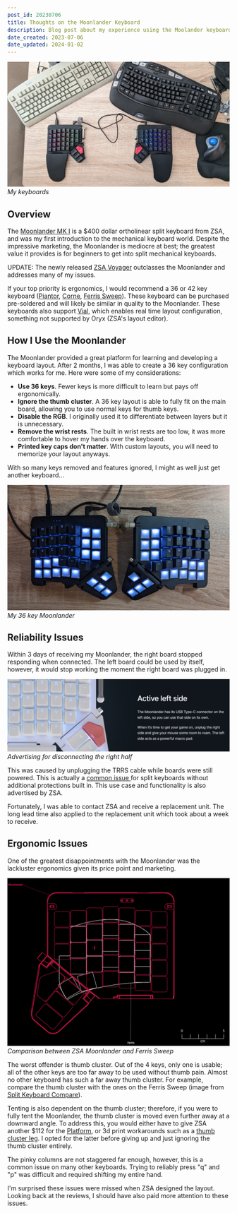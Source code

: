 ```yaml
---
post_id: 20230706
title: Thoughts on the Moonlander Keyboard
description: Blog post about my experience using the Moolander keyboard. Reliability and  ergonomics issues.
date_created: 2023-07-06
date_updated: 2024-01-02
---
```

![my keyboards](/static/content/images/blog/20230706/20230706_moonlander_and_keyboards.png)
*My keyboards*
## Overview

The [Moonlander MK I](https://www.zsa.io/moonlander/) is a $400 dollar ortholinear split keyboard from ZSA, and was my first introduction to the mechanical keyboard world. Despite the impressive marketing, the Moonlander is mediocre at best; the greatest value it provides is for beginners to get into split mechanical keyboards.

UPDATE: The newly released [ZSA Voyager](https://www.zsa.io/voyager) outclasses the Moonlander and addresses many of my issues.

If your top priority is ergonomics, I would recommend a 36 or 42 key keyboard ([Piantor](https://github.com/beekeeb/piantor), [Corne](https://github.com/foostan/crkbd), [Ferris Sweep](https://github.com/davidphilipbarr/Sweep)). These keyboard can be purchased pre-soldered and will likely be similar in quality to the Moonlander. These keyboards also support [Vial](https://get.vial.today/), which enables real time layout configuration, something not supported by Oryx (ZSA's layout editor).

## How I Use the Moonlander

The Moonlander provided a great platform for learning and developing a keyboard layout. After 2 months, I was able to create a 36 key configuration which works for me. Here were some of my considerations:

- **Use 36 keys**. Fewer keys is more difficult to learn but pays off ergonomically.
- **Ignore the thumb cluster**. A 36 key layout is able to fully fit on the main board, allowing you to use normal keys for thumb keys.
- **Disable the RGB**. I originally used it to differentiate between layers but it is unnecessary.
- **Remove the wrist rests**. The built in wrist rests are too low, it was more comfortable to hover my hands over the keyboard.
- **Printed key caps don't matter**. With custom layouts, you will need to memorize your layout anyways.

With so many keys removed and features ignored, I might as well just get another keyboard...

![my moonlander configuration](/static/content/images/blog/20230706/20230706_36key_moonlander.png)
*My 36 key Moonlander*

## Reliability Issues

Within 3 days of receiving my Moonlander, the right board stopped responding when connected. The left board could be used by itself, however, it would stop working the moment the right board was plugged in.

![screenshot from zsa](/static/content/images/blog/20230706/20230706_zsa_active_left.png)
*Advertising for disconnecting the right half*

This was caused by unplugging the TRRS cable while boards were still powered. This is actually a [common issue ](https://www.reddit.com/r/ErgoMechKeyboards/comments/rt083u/) for split keyboards without additional protections built in. This use case and functionality is also advertised by ZSA.

Fortunately, I was able to contact ZSA and receive a replacement unit. The long lead time also applied to the replacement unit which took about a week to receive.

## Ergonomic Issues

One of the greatest disappointments with the Moonlander was the lackluster ergonomics given its price point and marketing.

![moonlander vs ferris](/static/content/images/blog/20230706/20230706_moonlander_ferris.png)
*Comparison between ZSA Moonlander and Ferris Sweep*

The worst offender is thumb cluster. Out of the 4 keys, only one is usable; all of the other keys are too far away to be used without thumb pain. Almost no other keyboard has such a far away thumb cluster. For example, compare the thumb cluster with the ones on the Ferris Sweep (image from [Split Keyboard Compare](https://compare.splitkb.com/)).

Tenting is also dependent on the thumb cluster; therefore, if you were to fully tent the Moonlander, the thumb cluster is moved even further away at a downward angle. To address this, you would either have to give ZSA another $112 for the [Platform](https://www.zsa.io/moonlander/platform/), or 3d print workarounds such as a [thumb cluster leg](https://www.thingiverse.com/thing:4688862). I opted for the latter before giving up and just ignoring the thumb cluster entirely.

The pinky columns are not staggered far enough, however, this is a common issue on many other keyboards. Trying to reliably press "q" and "p" was difficult and required shifting my entire hand.

I'm surprised these issues were missed when ZSA designed the layout. Looking back at the reviews, I should have also paid more attention to these issues.
